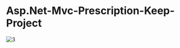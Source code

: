 # Asp.Net-Mvc-Prescription-Keep-Project
![3](https://user-images.githubusercontent.com/90845328/232837403-45b3f4e3-8adc-4302-b99c-a100c24a39da.png)
